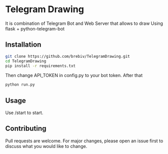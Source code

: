 # Telegram Drawing

It is combination of Telegram Bot and Web Server that allows to draw
Using flask + python-telegram-bot

## Installation


```bash
git clone https://github.com/brebiv/TelegramDrawing.git
cd TelegramDrawing
pip install -r requirements.txt
```
Then change API_TOKEN in config.py to your bot token.
After that

```bash
python run.py
```
## Usage
Use /start to start.

## Contributing
Pull requests are welcome. For major changes, please open an issue first to discuss what you would like to change.

